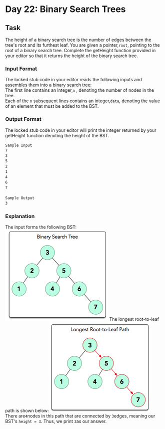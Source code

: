 # Day 22: Binary Search Trees

## Task

The height of a binary search tree is the number of edges between the tree's root and its furthest leaf. You are given a pointer,`root`, pointing to the root of a binary search tree. Complete the getHeight function provided in your editor so that
it returns the height of the binary search tree.

### Input Format

The locked stub code in your editor reads the following inputs and assembles them into a binary search tree:<br>
The first line contains an integer,`n` , denoting the number of nodes in the tree. <br>
Each of the `n` subsequent lines contains an integer,`data`, denoting the value of an element that must be added to the BST.

### Output Format

The locked stub code in your editor will print the integer returned by your getHeight function denoting the height of
the BST.
```markdown
Sample Input
7
3
5
2
1
4
6
7

Sample Output
3
```

### Explanation

The input forms the following BST:
![bst_image](BST.png)
The longest root-to-leaf path is shown below:
![bst1_image](BST1.png)
There are`4`nodes in this path that are connected by `3`edges, meaning our BST's `height = 3`. Thus, we print `3`as our answer.
